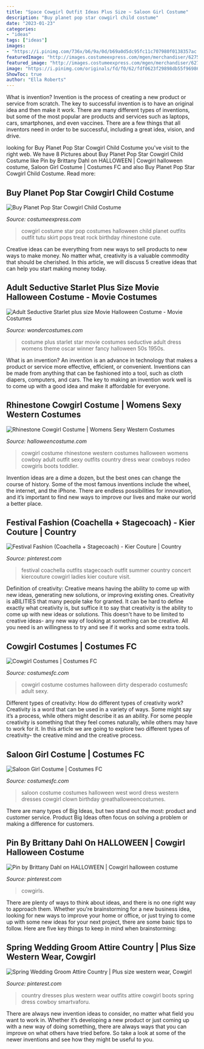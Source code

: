 ```yaml
---
title: "Space Cowgirl Outfit Ideas Plus Size ~ Saloon Girl Costume"
description: "Buy planet pop star cowgirl child costume"
date: "2023-01-23"
categories:
- "ideas"
tags: ["ideas"]
images:
- "https://i.pinimg.com/736x/b6/9a/0d/b69a0d5dc95fc11c707980f0138357ac.jpg"
featuredImage: "http://images.costumeexpress.com/mgen/merchandiser/62753.jpg?zm=1500,1500,1,0,0"
featured_image: "http://images.costumeexpress.com/mgen/merchandiser/62753.jpg?zm=1500,1500,1,0,0"
image: "https://i.pinimg.com/originals/fd/f0/62/fdf0623f29898db55f96986daa203189.jpg"
ShowToc: true
author: "Ella Roberts"
---
```



What is invention?
Invention is the process of creating a new product or service from scratch. The key to successful invention is to have an original idea and then make it work. There are many different types of inventions, but some of the most popular are products and services such as laptops, cars, smartphones, and even vaccines. 
There are a few things that all inventors need in order to be successful, including a great idea, vision, and drive.

	

		
looking for Buy Planet Pop Star Cowgirl Child Costume you've visit to the right web. We have 8 Pictures about Buy Planet Pop Star Cowgirl Child Costume like Pin by Brittany Dahl on HALLOWEEN | Cowgirl halloween costume, Saloon Girl Costume | Costumes FC and also Buy Planet Pop Star Cowgirl Child Costume. Read more:
		
    
## Buy Planet Pop Star Cowgirl Child Costume

<img loading=lazy src="http://images.costumeexpress.com/mgen/merchandiser/62753.jpg?zm=1500,1500,1,0,0" onerror="this.onerror=null;this.src='https://tse2.mm.bing.net/th?id=OIP.6WpUDeNnyTcyoacVPDu7eQHaQd&amp;pid=15.1';" alt="Buy Planet Pop Star Cowgirl Child Costume">

_Source: costumeexpress.com_

>cowgirl costume star pop costumes halloween child planet outfits outfit tutu skirt pops treat rock birthday rhinestone cute. 

	

Creative ideas can be everything from new ways to sell products to new ways to make money. No matter what, creativity is a valuable commodity that should be cherished. In this article, we will discuss 5 creative ideas that can help you start making money today.

    
## Adult Seductive Starlet Plus Size Movie Halloween Costume - Movie Costumes

<img loading=lazy src="https://img.wondercostumes.com/products/12-3/starlet-plus-size-costume.jpg" onerror="this.onerror=null;this.src='https://tse2.mm.bing.net/th?id=OIP.TuKjwYDwZRUes-J8aTSfmQHaI4&amp;pid=15.1';" alt="Adult Seductive Starlet plus size Movie Halloween Costume - Movie Costumes">

_Source: wondercostumes.com_

>costume plus starlet star movie costumes seductive adult dress womens theme oscar winner fancy halloween 50s 1950s. 

	

What is an invention?
An invention is an advance in technology that makes a product or service more effective, efficient, or convenient. Inventions can be made from anything that can be fashioned into a tool, such as cloth diapers, computers, and cars. The key to making an invention work well is to come up with a good idea and make it affordable for everyone.

    
## Rhinestone Cowgirl Costume | Womens Sexy Western Costumes

<img loading=lazy src="http://images.halloweencostume.com/products/10893/1-1/rhinestone-cowgirl-costume.jpg" onerror="this.onerror=null;this.src='https://tse3.mm.bing.net/th?id=OIP.4UBnnbatxrr43jnytAXhsgHaKl&amp;pid=15.1';" alt="Rhinestone Cowgirl Costume | Womens Sexy Western Costumes">

_Source: halloweencostume.com_

>cowgirl costume rhinestone western costumes halloween womens cowboy adult outfit sexy outfits country dress wear cowboys rodeo cowgirls boots toddler. 

	

Invention ideas are a dime a dozen, but the best ones can change the course of history. Some of the most famous inventions include the wheel, the internet, and the iPhone. There are endless possibilities for innovation, and it’s important to find new ways to improve our lives and make our world a better place.

    
## Festival Fashion (Coachella + Stagecoach) - Kier Couture | Country

<img loading=lazy src="https://i.pinimg.com/originals/fd/f0/62/fdf0623f29898db55f96986daa203189.jpg" onerror="this.onerror=null;this.src='https://tse3.mm.bing.net/th?id=OIP.VFwjnwc5M0BAD5iLee_hNAHaLH&amp;pid=15.1';" alt="Festival Fashion (Coachella + Stagecoach) - Kier Couture | Country">

_Source: pinterest.com_

>festival coachella outfits stagecoach outfit summer country concert kiercouture cowgirl ladies kier couture visit. 

	

Definition of creativity: Creative means having the ability to come up with new ideas, generating new solutions, or improving existing ones.
Creativity is aBILITIES that many people take for granted. It can be hard to define exactly what creativity is, but suffice it to say that creativity is the ability to come up with new ideas or solutions. This doesn't have to be limited to creative ideas- any new way of looking at something can be creative. All you need is an willingness to try and see if it works and some extra tools.

    
## Cowgirl Costumes | Costumes FC

<img loading=lazy src="http://www.costumesfc.com/wp-content/uploads/2014/11/Cowgirl-Costume-Ideas.jpg" onerror="this.onerror=null;this.src='https://tse2.mm.bing.net/th?id=OIP.hvuHRywtXzA2OmkECqyydAHaKl&amp;pid=15.1';" alt="Cowgirl Costumes | Costumes FC">

_Source: costumesfc.com_

>cowgirl costume costumes halloween dirty desperado costumesfc adult sexy. 

	

Different types of creativity: How do different types of creativity work?
Creativity is a word that can be used in a variety of ways. Some might say it’s a process, while others might describe it as an ability. For some people creativity is something that they feel comes naturally, while others may have to work for it. In this article we are going to explore two different types of creativity- the creative mind and the creative process.

    
## Saloon Girl Costume | Costumes FC

<img loading=lazy src="http://www.costumesfc.com/wp-content/uploads/2015/08/Saloon-Girl-Costume-for-Kids.jpg" onerror="this.onerror=null;this.src='https://tse3.mm.bing.net/th?id=OIP.uZoELTtLBUMS0muTOCQp5gHaKl&amp;pid=15.1';" alt="Saloon Girl Costume | Costumes FC">

_Source: costumesfc.com_

>saloon costume costumes halloween west word dress western dresses cowgirl clown birthday greathalloweencostumes. 

	

There are many types of Big Ideas, but two stand out the most: product and customer service. Product Big Ideas often focus on solving a problem or making a difference for customers.

    
## Pin By Brittany Dahl On HALLOWEEN | Cowgirl Halloween Costume

<img loading=lazy src="https://i.pinimg.com/736x/9a/bb/ce/9abbcec573ed6e102e146b158496bd59.jpg" onerror="this.onerror=null;this.src='https://tse1.mm.bing.net/th?id=OIP.7UOmi7OJCECFVmRPYkMbUgHaJL&amp;pid=15.1';" alt="Pin by Brittany Dahl on HALLOWEEN | Cowgirl halloween costume">

_Source: pinterest.com_

>cowgirls. 

	

There are plenty of ways to think about ideas, and there is no one right way to approach them. Whether you're brainstorming for a new business idea, looking for new ways to improve your home or office, or just trying to come up with some new ideas for your next project, there are some basic tips to follow. Here are five key things to keep in mind when brainstorming: 

    
## Spring Wedding Groom Attire Country | Plus Size Western Wear, Cowgirl

<img loading=lazy src="https://i.pinimg.com/736x/b6/9a/0d/b69a0d5dc95fc11c707980f0138357ac.jpg" onerror="this.onerror=null;this.src='https://tse3.mm.bing.net/th?id=OIP.tqYIDyN9TMQcOUZJqhSGEQHaMS&amp;pid=15.1';" alt="Spring Wedding Groom Attire Country | Plus size western wear, Cowgirl">

_Source: pinterest.com_

>country dresses plus western wear outfits attire cowgirl boots spring dress cowboy smartvaforu. 

	

There are always new invention ideas to consider, no matter what field you want to work in. Whether it’s developing a new product or just coming up with a new way of doing something, there are always ways that you can improve on what others have tried before. So take a look at some of the newer inventions and see how they might be useful to you.

